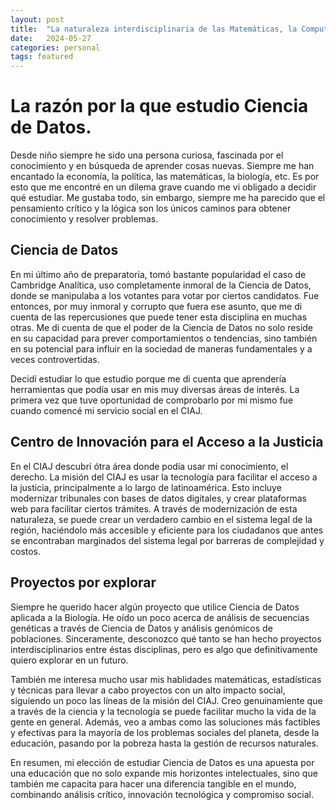 ```yaml
---
layout: post
title:  "La naturaleza interdisciplinaria de las Matemáticas, la Computación y la Ciencia de Datos"
date:   2024-05-27
categories: personal
tags: featured
---
```

# La razón por la que estudio Ciencia de Datos.


Desde niño siempre he sido una persona curiosa, fascinada por el conocimiento y en búsqueda de aprender cosas nuevas. Siempre me han encantado la economía, la política, las matemáticas, la biología, etc. Es por esto que me encontré en un dilema grave cuando me vi obligado a decidir qué estudiar. Me gustaba todo, sin embargo, siempre me ha parecido que el pensamiento crítico y la lógica son los únicos caminos para obtener conocimiento y resolver problemas.

## Ciencia de Datos

En mi último año de preparatoria, tomó bastante popularidad el caso de Cambridge Analítica, uso completamente inmoral de la Ciencia de Datos, donde se manipulaba a los votantes para votar por ciertos candidatos. Fue entonces, por muy inmoral y corrupto que fuera ese asunto, que me di cuenta de las repercusiones que puede tener esta disciplina en muchas otras. Me di cuenta de que el poder de la Ciencia de Datos no solo reside en su capacidad para prever comportamientos o tendencias, sino también en su potencial para influir en la sociedad de maneras fundamentales y a veces controvertidas.

Decidí estudiar lo que estudio porque me di cuenta que aprendería herramientas que podía usar en mis muy diversas áreas de interés. La primera vez que tuve oportunidad de comprobarlo por mi mismo fue cuando comencé mi servicio social en el CIAJ.

## Centro de Innovación para el Acceso a la Justicia

En el CIAJ descubrí ótra área donde podía usar mi conocimiento, el derecho. La misión del CIAJ es usar la tecnología para facilitar el acceso a la justicia, principalmente a lo largo de latinoamérica. Esto incluye modernizar tribunales con bases de datos digitales, y crear plataformas web para facilitar ciertos trámites. A través de modernización de esta naturaleza, se puede crear un verdadero cambio en el sistema legal de la región, haciéndolo más accesible y eficiente para los ciudadanos que antes se encontraban marginados del sistema legal por barreras de complejidad y costos.

## Proyectos por explorar

Siempre he querido hacer algún proyecto que utilice Ciencia de Datos aplicada a la Biología. He oído un poco acerca de análisis de secuencias genéticas a través de Ciencia de Datos y análisis genómicos de poblaciones. Sinceramente, desconozco qué tanto se han hecho proyectos interdisciplinarios entre éstas disciplinas, pero es algo que definitivamente quiero explorar en un futuro.

También me interesa mucho usar mis hablidades matemáticas, estadísticas y técnicas para llevar a cabo proyectos con un alto impacto social, siguiendo un poco las líneas de la misión del CIAJ. Creo genuinamiente que a través de la ciencia y la tecnología se puede facilitar mucho la vida de la gente en general. Además, veo a ambas como las soluciones más factibles y efectivas para la mayoría de los problemas sociales del planeta, desde la educación, pasando por la pobreza hasta la gestión de recursos naturales.

En resumen, mi elección de estudiar Ciencia de Datos es una apuesta por una educación que no solo expande mis horizontes intelectuales, sino que también me capacita para hacer una diferencia tangible en el mundo, combinando análisis crítico, innovación tecnológica y compromiso social.